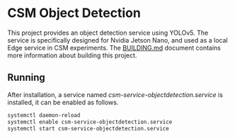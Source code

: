 # CSM Object Detection

This project provides an object detection service using YOLOv5. The service is specifically designed for Nvidia Jetson Nano,
and used as a local Edge service in CSM experiments. The [BUILDING.md](BUILDING.md) document contains more information about building
this project.

## Running

After installation, a service named _csm-service-objectdetection.service_ is installed, it can be enabled as follows.

```bash
systemctl daemon-reload
systemctl enable csm-service-objectdetection.service
systemctl start csm-service-objectdetection.service
```
